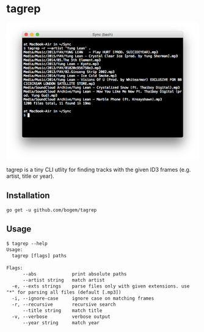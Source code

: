 # tagrep

![Screenshot](./screenshot.png)

tagrep is a tiny CLI utlity for finding tracks with the given ID3 frames
(e.g. artist, title or year).

## Installation

    go get -u github.com/bogem/tagrep

## Usage

```
$ tagrep --help
Usage:
  tagrep [flags] paths

Flags:
      --abs             print absolute paths
      --artist string   match artist
  -e, --exts strings    parse files only with given extensions. use "*" for parsing all files (default [.mp3])
  -i, --ignore-case     ignore case on matching frames
  -r, --recursive       recursive search
      --title string    match title
  -v, --verbose         verbose output
      --year string     match year
```
